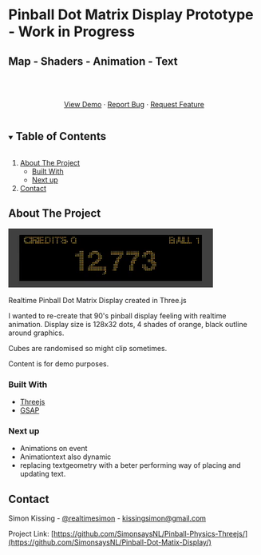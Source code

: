 # Pinball Dot Matrix Display Prototype - Work in Progress
## Map - Shaders - Animation - Text

<br />
<p align="center">
    <br />
    <a href="https://raw.githack.com/SimonsaysNL/Pinball-Dot-Matix-Display/main/backbox/index.html">View Demo</a>
    ·
    <a href="https://github.com/SimonsaysNL/Pinball-Dot-Matix-Display/issues">Report Bug</a>
    ·
    <a href="https://github.com/SimonsaysNL/Pinball-Dot-Matix-Display/issues">Request Feature</a>
  </p>
</p>



<!-- TABLE OF CONTENTS -->
<details open="open">
  <summary><h2 style="display: inline-block">Table of Contents</h2></summary>
  <ol>
    <li>
      <a href="#about-the-project">About The Project</a>
      <ul>
        <li><a href="#built-with">Built With</a></li>
          <li><a href="#next-up">Next up</a></li>
      </ul>
    </li>
    <li><a href="#contact">Contact</a></li>
  </ol>
</details>



<!-- ABOUT THE PROJECT -->
## About The Project

![](pinball-backbox-preview.gif)

Realtime Pinball Dot Matrix Display created in Three.js

I wanted to re-create that 90's pinball display feeling with realtime animation.
Display size is 128x32 dots, 4 shades of orange, black outline around graphics.

Cubes are randomised so might clip sometimes.

Content is for demo purposes.

### Built With

* [Threejs](https://threejs.org/)
* [GSAP](https://greensock.com/gsap/)

### Next up

* Animations on event
* Animationtext also dynamic
* replacing textgeometry with a beter performing way of placing and updating text.


<!-- CONTACT -->
## Contact


Simon Kissing - [@realtimesimon](https://twitter.com/realtimesimon) - kissingsimon@gmail.com

Project Link: [https://github.com/SimonsaysNL/Pinball-Physics-Threejs/](https://github.com/SimonsaysNL/Pinball-Dot-Matix-Display/)
